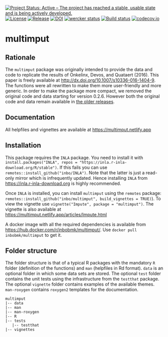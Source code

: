 [![Project Status: Active – The project has reached a stable, usable state and is being actively developed.](https://www.repostatus.org/badges/latest/active.svg)](https://www.repostatus.org/#active)
[![License](http://img.shields.io/badge/license-GPL--3-blue.svg?style=flat)](http://www.gnu.org/licenses/gpl-3.0.html)
[![Release](https://img.shields.io/github/release/qubyte/rubidium.svg)](https://github.com/inbo/multimput/releases)
[![DOI](https://zenodo.org/badge/doi/10.5281/zenodo.48423.svg)](http://dx.doi.org/10.5281/zenodo.48423)
[![wercker status](https://app.wercker.com/status/5f154cd480de20b68cde62705e817436/s/master "wercker status")](https://app.wercker.com/project/bykey/5f154cd480de20b68cde62705e817436) 
[![Build status](https://ci.appveyor.com/api/projects/status/auiumf7qteqttgxa/branch/master?svg=true)](https://ci.appveyor.com/project/ThierryO/multimput/branch/master)
[![codecov.io](https://codecov.io/github/inbo/multimput/coverage.svg?branch=master)](https://codecov.io/github/inbo/multimput?branch=master)

# multimput

## Rationale

The `multimput` package was originally intended to provide the data and code to replicate the results of Onkelinx, Devos, and Quataert (2016). 
This paper is freely available at <http://dx.doi.org/10.1007/s10336-016-1404-9>. 
The functions were all rewritten to make them more user-friendly and more generic. 
In order to make the package more compact, we removed the original code and data starting for version 0.2.6. 
However both the original code and data remain available in [the older releases](https://github.com/inbo/multimput/releases).

## Documentation

All helpfiles and vignettes are available at https://multimput.netlify.app

## Installation

This package requires the `INLA` package. 
You need to install it with `install.packages("INLA", repos = "https://inla.r-inla-download.org/R/stable")`. 
If this fails you can use `remotes::install_github("inbo/INLA")`. 
Note that the latter is just a read-only mirror which is infrequently updated. 
Hence installing `INLA` from <https://inla.r-inla-download.org> is highly recommended.

Once `INLA` is installed, you can install `multimput` using the `remotes` package: `remotes::install_github("inbo/multimput", build_vignettes = TRUE)`). 
To view the vignette use `vignette("Impute", package = "multimput")`. 
The vignette is also available at https://multimput.netlify.app/articles/Impute.html

A docker image with all the required dependencies is available from <https://hub.docker.com/r/inbobmk/multimput/>.
Use `docker pull inbobmk/multimput` to get it.

## Folder structure

The folder structure is that of a typical R packages with the mandatory `R` folder (definition of the functions) and `man` (helpfiles in Rd format). 
`data` is an optional folder in which some data sets are stored. 
The optional `test` folder contains the unit tests using the infrastructure from the `testthat` package. 
The optional `vignette` folder contains examples of the available themes. 
`man-roxygen` contains `roxygen2` templates for the documentation.

```
multimput
|-- data
|-- man
|-- man-roxygen
|-- R
|-- tests
   |-- testthat
|-- vignettes
```
